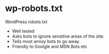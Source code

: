 wp-robots.txt
=============

WordPress robots.txt

* Well tested
* Asks bots to ignore sensitive areas of the site.
* Tells most annoy bots to go away.
* Friendly to Goolgle and MSN Bots etc
